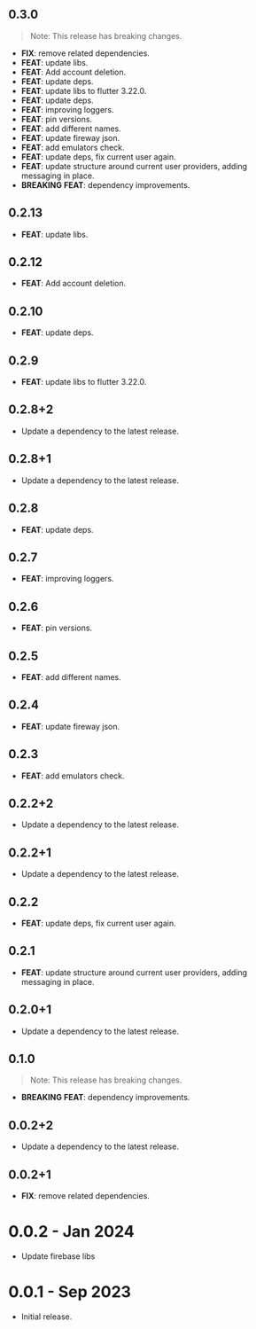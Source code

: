 ## 0.3.0

> Note: This release has breaking changes.

 - **FIX**: remove related dependencies.
 - **FEAT**: update libs.
 - **FEAT**: Add account deletion.
 - **FEAT**: update deps.
 - **FEAT**: update libs to flutter 3.22.0.
 - **FEAT**: update deps.
 - **FEAT**: improving loggers.
 - **FEAT**: pin versions.
 - **FEAT**: add different names.
 - **FEAT**: update fireway json.
 - **FEAT**: add emulators check.
 - **FEAT**: update deps, fix current user again.
 - **FEAT**: update structure around current user providers, adding messaging in place.
 - **BREAKING** **FEAT**: dependency improvements.

## 0.2.13

 - **FEAT**: update libs.

## 0.2.12

 - **FEAT**: Add account deletion.

## 0.2.10

 - **FEAT**: update deps.

## 0.2.9

 - **FEAT**: update libs to flutter 3.22.0.

## 0.2.8+2

 - Update a dependency to the latest release.

## 0.2.8+1

 - Update a dependency to the latest release.

## 0.2.8

 - **FEAT**: update deps.

## 0.2.7

 - **FEAT**: improving loggers.

## 0.2.6

 - **FEAT**: pin versions.

## 0.2.5

 - **FEAT**: add different names.

## 0.2.4

 - **FEAT**: update fireway json.

## 0.2.3

 - **FEAT**: add emulators check.

## 0.2.2+2

 - Update a dependency to the latest release.

## 0.2.2+1

 - Update a dependency to the latest release.

## 0.2.2

 - **FEAT**: update deps, fix current user again.

## 0.2.1

 - **FEAT**: update structure around current user providers, adding messaging in place.

## 0.2.0+1

 - Update a dependency to the latest release.

## 0.1.0

> Note: This release has breaking changes.

 - **BREAKING** **FEAT**: dependency improvements.

## 0.0.2+2

 - Update a dependency to the latest release.

## 0.0.2+1

 - **FIX**: remove related dependencies.

# 0.0.2 - Jan 2024

- Update firebase libs

# 0.0.1 - Sep 2023

- Initial release.

